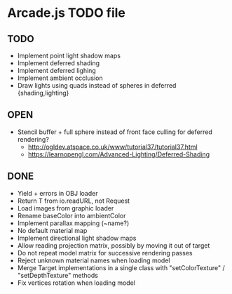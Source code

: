 Arcade.js TODO file
===================

TODO
----

- Implement point light shadow maps
- Implement deferred shading
- Implement deferred lighing
- Implement ambient occlusion
- Draw lights using quads instead of spheres in deferred {shading,lighting}

OPEN
----

- Stencil buffer + full sphere instead of front face culling for deferred rendering?
  - http://ogldev.atspace.co.uk/www/tutorial37/tutorial37.html
  - https://learnopengl.com/Advanced-Lighting/Deferred-Shading

DONE
----

- Yield + errors in OBJ loader
- Return T from io.readURL, not Request<T>
- Load images from graphic loader
- Rename baseColor into ambientColor
- Implement parallax mapping (~name?)
- No default material map
- Implement directional light shadow maps
- Allow reading projection matrix, possibly by moving it out of target
- Do not repeat model matrix for successive rendering passes
- Reject unknown material names when loading model
- Merge Target implementations in a single class with "setColorTexture" / "setDepthTexture" methods
- Fix vertices rotation when loading model
